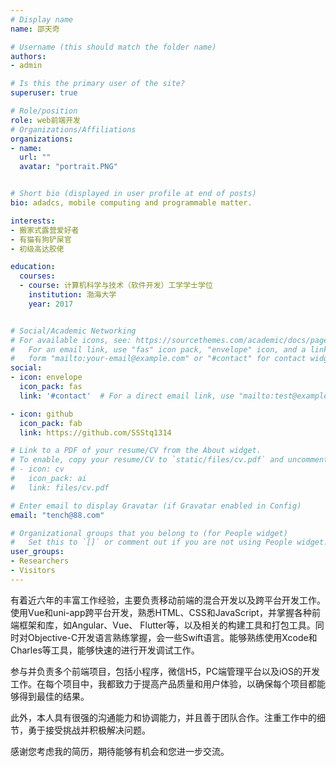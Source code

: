 ```yaml
---
# Display name
name: 邵天奇

# Username (this should match the folder name)
authors:
- admin

# Is this the primary user of the site?
superuser: true

# Role/position
role: web前端开发
# Organizations/Affiliations
organizations:
- name:  
  url: ""
  avatar: "portrait.PNG"


# Short bio (displayed in user profile at end of posts)
bio: adadcs, mobile computing and programmable matter.

interests:
- 搬家式露营爱好者
- 有猫有狗铲屎官
- 初级高达胶佬

education:
  courses:
  - course: 计算机科学与技术（软件开发）工学学士学位
    institution: 渤海大学
    year: 2017


# Social/Academic Networking
# For available icons, see: https://sourcethemes.com/academic/docs/page-builder/#icons
#   For an email link, use "fas" icon pack, "envelope" icon, and a link in the
#   form "mailto:your-email@example.com" or "#contact" for contact widget.
social:
- icon: envelope
  icon_pack: fas
  link: '#contact'  # For a direct email link, use "mailto:test@example.org".

- icon: github
  icon_pack: fab
  link: https://github.com/SSStq1314

# Link to a PDF of your resume/CV from the About widget.
# To enable, copy your resume/CV to `static/files/cv.pdf` and uncomment the lines below.
# - icon: cv
#   icon_pack: ai
#   link: files/cv.pdf

# Enter email to display Gravatar (if Gravatar enabled in Config)
email: "tench@88.com"

# Organizational groups that you belong to (for People widget)
#   Set this to `[]` or comment out if you are not using People widget.
user_groups:
- Researchers
- Visitors
---
```





有着近六年的丰富工作经验，主要负责移动前端的混合开发以及跨平台开发工作。使用Vue和uni-app跨平台开发，熟悉HTML、CSS和JavaScript，并掌握各种前端框架和库，如Angular、Vue、 Flutter等，以及相关的构建工具和打包工具。同时对Objective-C开发语言熟练掌握，会一些Swift语言。能够熟练使用Xcode和Charles等工具，能够快速的进行开发调试工作。

参与并负责多个前端项目，包括小程序，微信H5，PC端管理平台以及iOS的开发工作。在每个项目中，我都致力于提高产品质量和用户体验，以确保每个项目都能够得到最佳的结果。

此外，本人具有很强的沟通能力和协调能力，并且善于团队合作。注重工作中的细节，勇于接受挑战并积极解决问题。

感谢您考虑我的简历，期待能够有机会和您进一步交流。